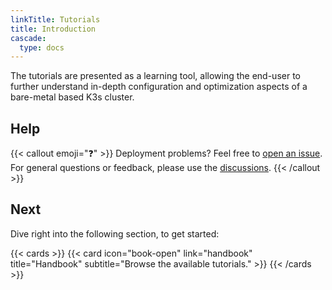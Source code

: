 ```yaml
---
linkTitle: Tutorials
title: Introduction
cascade:
  type: docs
---
```


The tutorials are presented as a learning tool, allowing the end-user to further understand in-depth configuration and optimization aspects of a bare-metal based K3s cluster.

<!--more-->

## Help

{{< callout emoji="❓" >}}
  Deployment problems? Feel free to [open an issue](https://github.com/axivo/k3s-cluster/issues). For general questions or feedback, please use the [discussions](https://github.com/axivo/k3s-cluster/discussions).
{{< /callout >}}

## Next

Dive right into the following section, to get started:

{{< cards >}}
  {{< card icon="book-open" link="handbook" title="Handbook" subtitle="Browse the available tutorials." >}}
{{< /cards >}}
